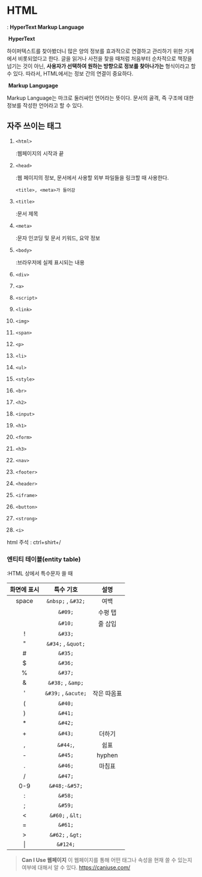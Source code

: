 # HTML

: **HyperText Markup Language**

​	<b>HyperText</b>

하이퍼텍스트를 찾아봤더니 많은 양의 정보를 효과적으로 연결하고 관리하기 위한 기계에서 비롯되었다고 한다. 글을 읽거나 사전을 찾을 때처럼 처음부터 순차적으로 책장을 넘기는 것이 아닌, **사용자가 선택하여 원하는 방향으로 정보를 찾아나가는** 형식이라고 할 수 있다. 따라서, HTML에서는 정보 간의 연결이 중요하다.

​	<strong>Markup Langugage</strong>

Markup Language는 마크로 둘러싸인 언어라는 뜻이다. 문서의 골격, 즉 구조에 대한 정보를 작성한 언어라고 할 수 있다.



## 자주 쓰이는 태그

1. `<html>`

   :웹페이지의 시작과 끝

   

2. `<head>`

   :웹 페이지의 정보, 문서에서 사용할 외부 파일들을 링크할 때 사용한다.

   ```
   <title>, <meta>가 들어감
   ```

   

3. `<title>`

   :문서 제목

   

   

4. `<meta>`

   :문자 인코딩 및 문서 키워드, 요약 정보

   

5. `<body>`

   :브라우저에 실제 표시되는 내용

   

6. `<div>`

7. `<a>`

8. `<script>`

9. `<link>`

10. `<img>`

11. `<span>`

12. `<p>`

13. `<li>`

14. `<ul>`

15. `<style>`

16. `<br>`

17. `<h2>`

18. `<input>`

19. `<h1>`

20. `<form>`

21. `<h3>`

22. `<nav>`

23. `<footer>`

24. `<header>`

25. `<iframe>`

26. `<button>`

27. `<strong>`

28. `<i>`



html 주석 : ctrl+shirt+/

### 엔티티 테이블(entity table)

:HTML 상에서 특수문자 쓸 때

| 화면에 표시 |      특수 기호      |    설명     |
| :---------: | :-----------------: | :---------: |
|    space    | `&nbsp;` , `&#32;`  |    여백     |
|             |       `&#09;`       |   수평 탭   |
|             |       `&#10;`       |   줄 삽입   |
|      !      |       `&#33;`       |             |
|      "      | `&#34;` , `&quot;`  |             |
|      #      |       `&#35;`       |             |
|      $      |       `&#36;`       |             |
|      %      |       `&#37;`       |             |
|      &      |  `&#38;` , `&amp;`  |             |
|      '      | `&#39;` , `&acute;` | 작은 따옴표 |
|      (      |       `&#40;`       |             |
|      )      |       `&#41;`       |             |
|      *      |       `&#42;`       |             |
|      +      |       `&#43;`       |   더하기    |
|      ,      |      `&#44;`,       |    쉼표     |
|      -      |       `&#45;`       |   hyphen    |
|      .      |       `&#46;`       |   마침표    |
|      /      |       `&#47;`       |             |
|     0-9     |    `&#48;-&#57;`    |             |
|      :      |       `&#58;`       |             |
|      ;      |       `&#59;`       |             |
|      <      |  `&#60;` , `&lt;`   |             |
|      =      |       `&#61;`       |             |
|      >      |  `&#62;` , `&gt;`   |             |
|     \|      |      `&#124;`       |             |



>**Can I Use 웹페이지**
>이 웹페이지를 통해 어떤 태그나 속성을 현재 쓸 수 있는지 여부에 대해서 알 수 있다.
>https://caniuse.com/